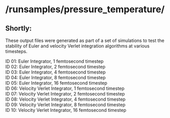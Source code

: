 # /runsamples/pressure_temperature/

## Shortly:
These output files were generated as part of a set of simulations to test the stability of Euler and velocity Verlet integration algorithms at various timesteps. 


ID 01: Euler Integrator, 1 femtosecond timestep<br/>
ID 02: Euler Integrator, 2 femtosecond timestep<br/>
ID 03: Euler Integrator, 4 femtosecond timestep<br/>
ID 04: Euler Integrator, 8 femtosecond timestep<br/>
ID 05: Euler Integrator, 16 femtosecond timestep<br/>
ID 06: Velocity Verlet Integrator, 1 femtosecond timestep<br/>
ID 07: Velocity Verlet Integrator, 2 femtosecond timestep<br/>
ID 08: Velocity Verlet Integrator, 4 femtosecond timestep<br/>
ID 09: Velocity Verlet Integrator, 8 femtosecond timestep<br/>
ID 10: Velocity Verlet Integrator, 16 femtosecond timestep
